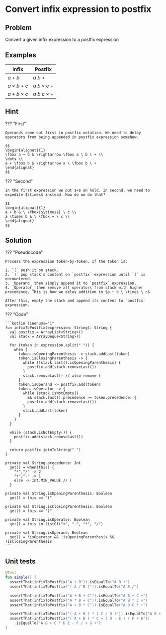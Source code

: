# Convert infix expression to postfix

<style>
.md-logo img {
  content: url('/data-structures/stack/stack.svg');
}

:root [data-md-color-scheme=slate] .md-logo img  {
  content: url('/data-structures/stack/stack.svg');
}
</style>

## Problem

Convert a given infix expression to a postfix expression

## Examples

| Infix            | Postfix              |
| ---------------- | -------------------- |
| $a+b$            | $a \ b \ +$          |
| $a \times b + c$ | $a \ b \times c \ +$ |
| $a + b \times c$ | $a \ b \ c \times +$ |

## Hint

??? "First"

    Operands come out first in postfix notation. We need to delay operators from being appended in postfix expression somehow.

    $$
    \begin{alignat}{1}
    \fbox a + b & \rightarrow \fbox a \ b \ + \\
    \dots \\
    a + \fbox b & \rightarrow a \ \fbox b \ +
    \end{alignat}
    $$

??? "Second"

    In the first expression we put $+$ on hold. In second, we need to expedite $\times$ instead. How do we do that?

    $$
    \begin{alignat}{1}
    a + b & \ \fbox{$\times$} \ c \\
    a \times b & \ \fbox + \ c \\
    \end{alignat}
    $$

## Solution

??? "Pseudocode"

    Process the expression token-by-token. If the token is:

    1. `(` push it on stack.
    2. `)` pop stack's content on `postfix` expression until `(` is encountered.
    3. _Operand_ then simply append it to `postfix` expression.
    4. _Operator_ then remove all operators from stack with higher precedence. This is how we delay addition in $a + b \ \times \ c$.

    After this, empty the stack and append its content to `postfix` expression.

??? "Code"

    ```kotlin linenums="1"
    fun infixToPostfix(expression: String): String {
      val postfix = ArrayList<String>()
      val stack = ArrayDeque<String>()

      for (token in expression.split(" ")) {
        when {
          token.isOpeningParenthesis -> stack.addLast(token)
          token.isClosingParenthesis -> {
            while (!stack.last().isOpeningParenthesis) {
              postfix.add(stack.removeLast())
            }
            stack.removeLast() // also remove (
          }
          token.isOperand -> postfix.add(token)
          token.isOperator -> {
            while (stack.isNotEmpty()
              && stack.last().precedence >= token.precedence) {
              postfix.add(stack.removeLast())
            }
            stack.addLast(token)
          }
        }
      }

      while (stack.isNotEmpty()) {
        postfix.add(stack.removeLast())
      }

      return postfix.joinToString(" ")
    }

    private val String.precedence: Int
      get() = when(this) {
        "*","/" -> 2
        "+","-" -> 1
        else -> Int.MIN_VALUE // (
      }

    private val String.isOpeningParenthesis: Boolean
      get() = this == "("

    private val String.isClosingParenthesis: Boolean
      get() = this == ")"

    private val String.isOperator: Boolean
      get() = this in listOf("+", "-", "*", "/")

    private val String.isOperand: Boolean
      get() = !isOperator && !isOpeningParenthesis && !isClosingParenthesis
    ```

## Unit tests

```kotlin linenums="1"
@Test
fun simple() {
  assertThat(infixToPostfix("A + B")).isEqualTo("A B +")
  assertThat(infixToPostfix("( A / B )")).isEqualTo("A B /")

  assertThat(infixToPostfix("A + B + C")).isEqualTo("A B + C +")
  assertThat(infixToPostfix("A * B + C")).isEqualTo("A B * C +")
  assertThat(infixToPostfix("A + B * C")).isEqualTo("A B C * +")

  assertThat(infixToPostfix("( A + B ) * ( C / D )")).isEqualTo("A B + C D / *")
  assertThat(infixToPostfix("( A + B ) * C + ( D - E ) / F + G"))
    .isEqualTo("A B + C * D E - F / + G +")
}
```
